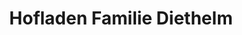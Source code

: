 ---
title: "Hofladen Familie Diethelm"
url: /bertschikon-gossau-zh/hofladen-familie-diethelm/
shop: Hofladen
---